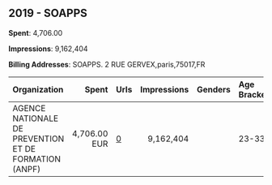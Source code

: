 ## 2019 - SOAPPS 
**Spent**: 4,706.00

**Impressions**: 9,162,404

**Billing Addresses**: SOAPPS. 2 RUE GERVEX,paris,75017,FR

|Organization|Spent|Urls|Impressions|Genders|Age Brackets|Country Codes|
|:---|---:|:---|---:|:---|:---|:---|
|AGENCE NATIONALE DE PREVENTION ET DE FORMATION (ANPF)|4,706.00 EUR|[0](https://www.snap.com/political-ads/asset/449881c69e4be2dd9a22112dccfd3f9817442d57def0ff37b30d1c874e9285eb?mediaType=mp4)|9,162,404||23-33|france|
